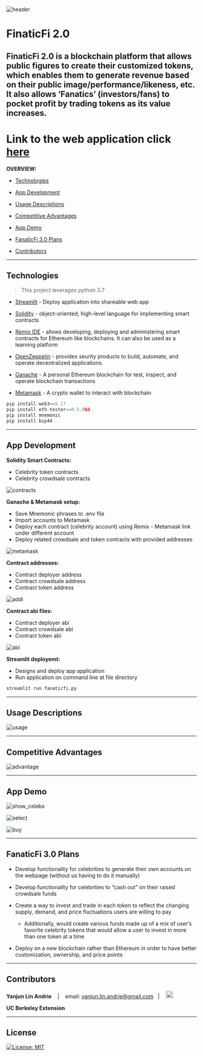 ![header](imgs/header.png)
# FinaticFi 2.0
**FinaticFi 2.0** is a blockchain platform that allows public figures to create their customized tokens, which enables them to generate revenue based on their public image/performance/likeness, etc. It also allows ‘Fanatics’ (investors/fans) to pocket profit by trading tokens as its value increases.
---

# **Link to the web application** click [here](http://localhost:8501)


**OVERVIEW:**

* [Technologies](#technologies)

* [App Development](#app-development)

* [Usage Descriptions](#usage-descriptions)

* [Competitive Advantages](#competitive-advantages)

* [App Demo](#app-demo)

* [FanaticFi 3.0 Plans](#fanaticfi-30-plans)

* [Contributors](#contributors)

---

## Technologies
>This project leverages python 3.7

* [Streamlit](https://streamlit.io/) - Deploy application into shareable web app

* [Solidity](https://docs.soliditylang.org/en/v0.8.15/) - object-oriented, high-level language for implementing smart contracts

* [Remix IDE](https://remix.ethereum.org/) - allows developing, deploying and administering smart contracts for Ethereum like blockchains. It can also be used as a learning platform

* [OpenZeppelin](https://www.openzeppelin.com/) - provides seurity products to build, automate, and operate decentralized applications.

* [Ganache](https://trufflesuite.com/ganache/) - A personal Ethereum blockchain for test, inspect, and operate blockchain transactions

* [Metamask](https://metamask.io/) - A crypto wallet to interact with blockchain

```python
pip install web3==5.17
pip install eth-tester==0.5.0b3
pip install mnemonic
pip install bip44
```

---

## App Development
**Solidity Smart Contracts:**
* Celebrity token contracts
* Celebrity crowdsale contracts

![contracts](imgs/contracts.png)

**Ganache & Metamask setup:**
* Save Mnemonic phrases to .env file
* Import accounts to Metamask
* Deploy each contract (celebrity account) using Remix - Metamask link under different account
* Deploy related crowdsale and token contracts with provided addresses

![metamask](imgs/metamask.png)

**Contract addresses:**
* Contract deployer address
* Contract crowdsale address
* Contract token address

![addi](imgs/addi.png)

**Contract abi files:**
* Contract deployer abi
* Contract crowdsale abi
* Contract token abi

![abi](imgs/abis.png)

**Streamlit deployemt:**
* Designs and deploy app application
* Run application on command line at file directory

```python
streamlit run fanaticfi.py
```

---

## Usage Descriptions

![usage](imgs/usage.png)

---

## Competitive Advantages

![advantage](imgs/advantage.png)

---

## App Demo

![show_celebs](imgs/show_celebs.png)

![select](imgs/select_token.png)

![buy](imgs/buy_token.png)

---

## FanaticFi 3.0 Plans

* Develop functionality for celebrities to generate their own accounts on the webpage (without us having to do it manually)

* Develop functionality for celebrities to “cash out” on their raised crowdsale funds

* Create a way to invest and trade in each token to reflect the changing supply, demand, and price fluctuations users are willing to pay  
    * Additionally, would create various funds made up of a mix of user’s favorite celebrity tokens that would allow a user to invest in more than one token at a time

* Deploy on a new blockchain rather than Ethereum in order to have better customization, ownership, and price points

---

## Contributors

**Yanjun Lin Andrie** <span>&nbsp;&nbsp;</span> |
<span>&nbsp;&nbsp;</span> email: yanjun.lin.andrie@gmail.com <span>&nbsp;&nbsp;</span>|
<span>&nbsp;&nbsp;</span> [<img src="imgs/linkedin.png" alt="in" width="20"/>](https://www.linkedin.com/in/yanjun-linked/)

**UC Berkeley Extension**

---

## License

[![License: MIT](https://img.shields.io/badge/License-MIT-yellow.svg)](LICENSE)
